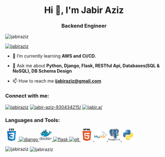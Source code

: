 <h1 align="center">Hi 👋, I'm Jabir Aziz</h1>
<h3 align="center">Backend Engineer</h3>

<p align="left"> <img src="https://komarev.com/ghpvc/?username=ijabiraziz&label=Profile%20views&color=0e75b6&style=flat" alt="ijabiraziz" /> </p>

<p align="left"> <a href="https://twitter.com/ijabiraziz" target="blank"><img src="https://img.shields.io/twitter/follow/ijabiraziz?logo=twitter&style=for-the-badge" alt="ijabiraziz" /></a> </p>

- 🌱 I’m currently learning **AWS and CI/CD.**

- 💬 Ask me about **Python, Django, Flask, RESTful Api, Databases(SQL & NoSQL), DB Schema Design**

- 📫 How to reach me **ijabiraziz@gmail.com**

<h3 align="left">Connect with me:</h3>
<p align="left">
<a href="https://twitter.com/ijabiraziz" target="blank"><img align="center" src="https://raw.githubusercontent.com/rahuldkjain/github-profile-readme-generator/master/src/images/icons/Social/twitter.svg" alt="ijabiraziz" height="30" width="40" /></a>
<a href="https://linkedin.com/in/jabir-aziz-930434215/" target="blank"><img align="center" src="https://raw.githubusercontent.com/rahuldkjain/github-profile-readme-generator/master/src/images/icons/Social/linked-in-alt.svg" alt="jabir-aziz-930434215/" height="30" width="40" /></a>
<a href="https://instagram.com/ijabir.a/" target="blank"><img align="center" src="https://raw.githubusercontent.com/rahuldkjain/github-profile-readme-generator/master/src/images/icons/Social/instagram.svg" alt="ijabir.a/" height="30" width="40" /></a>
</p>

<h3 align="left">Languages and Tools:</h3>
<p align="left"> <a href="https://www.w3schools.com/css/" target="_blank" rel="noreferrer"> <img src="https://raw.githubusercontent.com/devicons/devicon/master/icons/css3/css3-original-wordmark.svg" alt="css3" width="40" height="40"/> </a> <a href="https://www.djangoproject.com/" target="_blank" rel="noreferrer"> <img src="https://cdn.worldvectorlogo.com/logos/django.svg" alt="django" width="40" height="40"/> </a> <a href="https://www.docker.com/" target="_blank" rel="noreferrer"> <img src="https://raw.githubusercontent.com/devicons/devicon/master/icons/docker/docker-original-wordmark.svg" alt="docker" width="40" height="40"/> </a> <a href="https://flask.palletsprojects.com/" target="_blank" rel="noreferrer"> <img src="https://www.vectorlogo.zone/logos/pocoo_flask/pocoo_flask-icon.svg" alt="flask" width="40" height="40"/> </a> <a href="https://git-scm.com/" target="_blank" rel="noreferrer"> <img src="https://www.vectorlogo.zone/logos/git-scm/git-scm-icon.svg" alt="git" width="40" height="40"/> </a> <a href="https://www.w3.org/html/" target="_blank" rel="noreferrer"> <img src="https://raw.githubusercontent.com/devicons/devicon/master/icons/html5/html5-original-wordmark.svg" alt="html5" width="40" height="40"/> </a> <a href="https://www.mysql.com/" target="_blank" rel="noreferrer"> <img src="https://raw.githubusercontent.com/devicons/devicon/master/icons/mysql/mysql-original-wordmark.svg" alt="mysql" width="40" height="40"/> </a> <a href="https://www.postgresql.org" target="_blank" rel="noreferrer"> <img src="https://raw.githubusercontent.com/devicons/devicon/master/icons/postgresql/postgresql-original-wordmark.svg" alt="postgresql" width="40" height="40"/> </a> <a href="https://www.python.org" target="_blank" rel="noreferrer"> <img src="https://raw.githubusercontent.com/devicons/devicon/master/icons/python/python-original.svg" alt="python" width="40" height="40"/> </a> </p>

<p><img align="left" src="https://github-readme-stats.vercel.app/api/top-langs?username=ijabiraziz&show_icons=true&locale=en&layout=compact" alt="ijabiraziz" /></p>

<p>&nbsp;<img align="center" src="https://github-readme-stats.vercel.app/api?username=ijabiraziz&show_icons=true&locale=en" alt="ijabiraziz" /></p>

